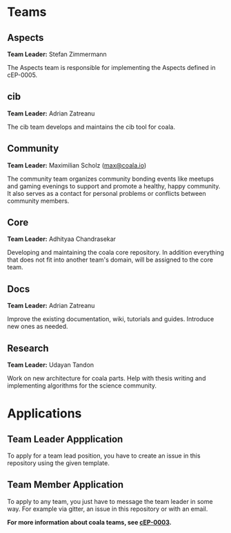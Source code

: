 Teams
=====

Aspects
-------

__Team Leader:__ Stefan Zimmermann

The Aspects team is responsible for implementing the Aspects defined in
cEP-0005.


cib
---

__Team Leader:__ Adrian Zatreanu

The cib team develops and maintains the cib tool for coala.


Community
---------

__Team Leader:__ Maximilian Scholz
(max@coala.io)

The community team organizes community bonding events like meetups and
gaming evenings to support and promote a healthy, happy community.
It also serves as a contact for personal problems or conflicts between
community members.


Core
----

__Team Leader:__ Adhityaa Chandrasekar

Developing and maintaining the coala core repository.
In addition everything that does not fit into another team's domain,
will be assigned to the core team.


Docs
----

__Team Leader:__ Adrian Zatreanu

Improve the existing documentation, wiki, tutorials and guides.
Introduce new ones as needed.


Research
--------

__Team Leader:__ Udayan Tandon

Work on new architecture for coala parts. Help with thesis writing and
implementing algorithms for the science community.


Applications
============

Team Leader Appplication
------------------------

To apply for a team lead position, you have to create an issue in this repository using the given template.


Team Member Application
-----------------------

To apply to any team, you just have to message the team leader in some way.
For example via gitter, an issue in this repository or with an email.


__For more information about coala teams,
see [cEP-0003](https://github.com/coala/cEPs/blob/master/cEP-0003.md).__